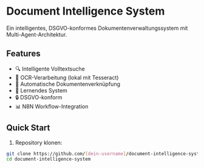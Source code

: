 # Document Intelligence System

Ein intelligentes, DSGVO-konformes Dokumentenverwaltungssystem mit Multi-Agent-Architektur.

## Features
- 🔍 Intelligente Volltextsuche
- 🤖 OCR-Verarbeitung (lokal mit Tesseract)
- 🔗 Automatische Dokumentenverknüpfung
- 🧠 Lernendes System
- 🔒 DSGVO-konform
- 📊 N8N Workflow-Integration

## Quick Start

1. Repository klonen:
```bash
git clone https://github.com/[dein-username]/document-intelligence-system.git
cd document-intelligence-system
